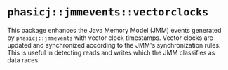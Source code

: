 # `phasicj::jmmevents::vectorclocks`

This package enhances the Java Memory Model (JMM) events generated by
`phasicj::jmmevents` with vector clock timestamps. Vector clocks are updated
and synchronized according to the JMM's synchronization rules. This is useful
in detecting reads and writes which the JMM classifies as data races.
